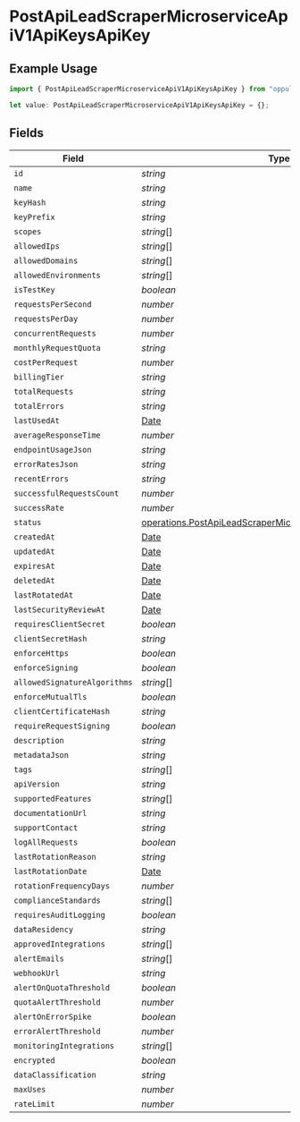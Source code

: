 # PostApiLeadScraperMicroserviceApiV1ApiKeysApiKey

## Example Usage

```typescript
import { PostApiLeadScraperMicroserviceApiV1ApiKeysApiKey } from "oppulence-backend-sdk/models/operations";

let value: PostApiLeadScraperMicroserviceApiV1ApiKeysApiKey = {};
```

## Fields

| Field                                                                                                                                      | Type                                                                                                                                       | Required                                                                                                                                   | Description                                                                                                                                |
| ------------------------------------------------------------------------------------------------------------------------------------------ | ------------------------------------------------------------------------------------------------------------------------------------------ | ------------------------------------------------------------------------------------------------------------------------------------------ | ------------------------------------------------------------------------------------------------------------------------------------------ |
| `id`                                                                                                                                       | *string*                                                                                                                                   | :heavy_minus_sign:                                                                                                                         | N/A                                                                                                                                        |
| `name`                                                                                                                                     | *string*                                                                                                                                   | :heavy_minus_sign:                                                                                                                         | N/A                                                                                                                                        |
| `keyHash`                                                                                                                                  | *string*                                                                                                                                   | :heavy_minus_sign:                                                                                                                         | N/A                                                                                                                                        |
| `keyPrefix`                                                                                                                                | *string*                                                                                                                                   | :heavy_minus_sign:                                                                                                                         | N/A                                                                                                                                        |
| `scopes`                                                                                                                                   | *string*[]                                                                                                                                 | :heavy_minus_sign:                                                                                                                         | N/A                                                                                                                                        |
| `allowedIps`                                                                                                                               | *string*[]                                                                                                                                 | :heavy_minus_sign:                                                                                                                         | N/A                                                                                                                                        |
| `allowedDomains`                                                                                                                           | *string*[]                                                                                                                                 | :heavy_minus_sign:                                                                                                                         | N/A                                                                                                                                        |
| `allowedEnvironments`                                                                                                                      | *string*[]                                                                                                                                 | :heavy_minus_sign:                                                                                                                         | N/A                                                                                                                                        |
| `isTestKey`                                                                                                                                | *boolean*                                                                                                                                  | :heavy_minus_sign:                                                                                                                         | N/A                                                                                                                                        |
| `requestsPerSecond`                                                                                                                        | *number*                                                                                                                                   | :heavy_minus_sign:                                                                                                                         | N/A                                                                                                                                        |
| `requestsPerDay`                                                                                                                           | *number*                                                                                                                                   | :heavy_minus_sign:                                                                                                                         | N/A                                                                                                                                        |
| `concurrentRequests`                                                                                                                       | *number*                                                                                                                                   | :heavy_minus_sign:                                                                                                                         | N/A                                                                                                                                        |
| `monthlyRequestQuota`                                                                                                                      | *string*                                                                                                                                   | :heavy_minus_sign:                                                                                                                         | N/A                                                                                                                                        |
| `costPerRequest`                                                                                                                           | *number*                                                                                                                                   | :heavy_minus_sign:                                                                                                                         | N/A                                                                                                                                        |
| `billingTier`                                                                                                                              | *string*                                                                                                                                   | :heavy_minus_sign:                                                                                                                         | N/A                                                                                                                                        |
| `totalRequests`                                                                                                                            | *string*                                                                                                                                   | :heavy_minus_sign:                                                                                                                         | N/A                                                                                                                                        |
| `totalErrors`                                                                                                                              | *string*                                                                                                                                   | :heavy_minus_sign:                                                                                                                         | N/A                                                                                                                                        |
| `lastUsedAt`                                                                                                                               | [Date](https://developer.mozilla.org/en-US/docs/Web/JavaScript/Reference/Global_Objects/Date)                                              | :heavy_minus_sign:                                                                                                                         | N/A                                                                                                                                        |
| `averageResponseTime`                                                                                                                      | *number*                                                                                                                                   | :heavy_minus_sign:                                                                                                                         | N/A                                                                                                                                        |
| `endpointUsageJson`                                                                                                                        | *string*                                                                                                                                   | :heavy_minus_sign:                                                                                                                         | N/A                                                                                                                                        |
| `errorRatesJson`                                                                                                                           | *string*                                                                                                                                   | :heavy_minus_sign:                                                                                                                         | N/A                                                                                                                                        |
| `recentErrors`                                                                                                                             | *string*                                                                                                                                   | :heavy_minus_sign:                                                                                                                         | N/A                                                                                                                                        |
| `successfulRequestsCount`                                                                                                                  | *number*                                                                                                                                   | :heavy_minus_sign:                                                                                                                         | N/A                                                                                                                                        |
| `successRate`                                                                                                                              | *number*                                                                                                                                   | :heavy_minus_sign:                                                                                                                         | N/A                                                                                                                                        |
| `status`                                                                                                                                   | [operations.PostApiLeadScraperMicroserviceApiV1ApiKeysStatus](../../models/operations/postapileadscrapermicroserviceapiv1apikeysstatus.md) | :heavy_minus_sign:                                                                                                                         | N/A                                                                                                                                        |
| `createdAt`                                                                                                                                | [Date](https://developer.mozilla.org/en-US/docs/Web/JavaScript/Reference/Global_Objects/Date)                                              | :heavy_minus_sign:                                                                                                                         | N/A                                                                                                                                        |
| `updatedAt`                                                                                                                                | [Date](https://developer.mozilla.org/en-US/docs/Web/JavaScript/Reference/Global_Objects/Date)                                              | :heavy_minus_sign:                                                                                                                         | N/A                                                                                                                                        |
| `expiresAt`                                                                                                                                | [Date](https://developer.mozilla.org/en-US/docs/Web/JavaScript/Reference/Global_Objects/Date)                                              | :heavy_minus_sign:                                                                                                                         | N/A                                                                                                                                        |
| `deletedAt`                                                                                                                                | [Date](https://developer.mozilla.org/en-US/docs/Web/JavaScript/Reference/Global_Objects/Date)                                              | :heavy_minus_sign:                                                                                                                         | N/A                                                                                                                                        |
| `lastRotatedAt`                                                                                                                            | [Date](https://developer.mozilla.org/en-US/docs/Web/JavaScript/Reference/Global_Objects/Date)                                              | :heavy_minus_sign:                                                                                                                         | N/A                                                                                                                                        |
| `lastSecurityReviewAt`                                                                                                                     | [Date](https://developer.mozilla.org/en-US/docs/Web/JavaScript/Reference/Global_Objects/Date)                                              | :heavy_minus_sign:                                                                                                                         | N/A                                                                                                                                        |
| `requiresClientSecret`                                                                                                                     | *boolean*                                                                                                                                  | :heavy_minus_sign:                                                                                                                         | N/A                                                                                                                                        |
| `clientSecretHash`                                                                                                                         | *string*                                                                                                                                   | :heavy_minus_sign:                                                                                                                         | N/A                                                                                                                                        |
| `enforceHttps`                                                                                                                             | *boolean*                                                                                                                                  | :heavy_minus_sign:                                                                                                                         | N/A                                                                                                                                        |
| `enforceSigning`                                                                                                                           | *boolean*                                                                                                                                  | :heavy_minus_sign:                                                                                                                         | N/A                                                                                                                                        |
| `allowedSignatureAlgorithms`                                                                                                               | *string*[]                                                                                                                                 | :heavy_minus_sign:                                                                                                                         | N/A                                                                                                                                        |
| `enforceMutualTls`                                                                                                                         | *boolean*                                                                                                                                  | :heavy_minus_sign:                                                                                                                         | N/A                                                                                                                                        |
| `clientCertificateHash`                                                                                                                    | *string*                                                                                                                                   | :heavy_minus_sign:                                                                                                                         | N/A                                                                                                                                        |
| `requireRequestSigning`                                                                                                                    | *boolean*                                                                                                                                  | :heavy_minus_sign:                                                                                                                         | N/A                                                                                                                                        |
| `description`                                                                                                                              | *string*                                                                                                                                   | :heavy_minus_sign:                                                                                                                         | N/A                                                                                                                                        |
| `metadataJson`                                                                                                                             | *string*                                                                                                                                   | :heavy_minus_sign:                                                                                                                         | N/A                                                                                                                                        |
| `tags`                                                                                                                                     | *string*[]                                                                                                                                 | :heavy_minus_sign:                                                                                                                         | N/A                                                                                                                                        |
| `apiVersion`                                                                                                                               | *string*                                                                                                                                   | :heavy_minus_sign:                                                                                                                         | N/A                                                                                                                                        |
| `supportedFeatures`                                                                                                                        | *string*[]                                                                                                                                 | :heavy_minus_sign:                                                                                                                         | N/A                                                                                                                                        |
| `documentationUrl`                                                                                                                         | *string*                                                                                                                                   | :heavy_minus_sign:                                                                                                                         | N/A                                                                                                                                        |
| `supportContact`                                                                                                                           | *string*                                                                                                                                   | :heavy_minus_sign:                                                                                                                         | N/A                                                                                                                                        |
| `logAllRequests`                                                                                                                           | *boolean*                                                                                                                                  | :heavy_minus_sign:                                                                                                                         | N/A                                                                                                                                        |
| `lastRotationReason`                                                                                                                       | *string*                                                                                                                                   | :heavy_minus_sign:                                                                                                                         | N/A                                                                                                                                        |
| `lastRotationDate`                                                                                                                         | [Date](https://developer.mozilla.org/en-US/docs/Web/JavaScript/Reference/Global_Objects/Date)                                              | :heavy_minus_sign:                                                                                                                         | N/A                                                                                                                                        |
| `rotationFrequencyDays`                                                                                                                    | *number*                                                                                                                                   | :heavy_minus_sign:                                                                                                                         | N/A                                                                                                                                        |
| `complianceStandards`                                                                                                                      | *string*[]                                                                                                                                 | :heavy_minus_sign:                                                                                                                         | N/A                                                                                                                                        |
| `requiresAuditLogging`                                                                                                                     | *boolean*                                                                                                                                  | :heavy_minus_sign:                                                                                                                         | N/A                                                                                                                                        |
| `dataResidency`                                                                                                                            | *string*                                                                                                                                   | :heavy_minus_sign:                                                                                                                         | N/A                                                                                                                                        |
| `approvedIntegrations`                                                                                                                     | *string*[]                                                                                                                                 | :heavy_minus_sign:                                                                                                                         | N/A                                                                                                                                        |
| `alertEmails`                                                                                                                              | *string*[]                                                                                                                                 | :heavy_minus_sign:                                                                                                                         | N/A                                                                                                                                        |
| `webhookUrl`                                                                                                                               | *string*                                                                                                                                   | :heavy_minus_sign:                                                                                                                         | N/A                                                                                                                                        |
| `alertOnQuotaThreshold`                                                                                                                    | *boolean*                                                                                                                                  | :heavy_minus_sign:                                                                                                                         | N/A                                                                                                                                        |
| `quotaAlertThreshold`                                                                                                                      | *number*                                                                                                                                   | :heavy_minus_sign:                                                                                                                         | N/A                                                                                                                                        |
| `alertOnErrorSpike`                                                                                                                        | *boolean*                                                                                                                                  | :heavy_minus_sign:                                                                                                                         | N/A                                                                                                                                        |
| `errorAlertThreshold`                                                                                                                      | *number*                                                                                                                                   | :heavy_minus_sign:                                                                                                                         | N/A                                                                                                                                        |
| `monitoringIntegrations`                                                                                                                   | *string*[]                                                                                                                                 | :heavy_minus_sign:                                                                                                                         | N/A                                                                                                                                        |
| `encrypted`                                                                                                                                | *boolean*                                                                                                                                  | :heavy_minus_sign:                                                                                                                         | N/A                                                                                                                                        |
| `dataClassification`                                                                                                                       | *string*                                                                                                                                   | :heavy_minus_sign:                                                                                                                         | N/A                                                                                                                                        |
| `maxUses`                                                                                                                                  | *number*                                                                                                                                   | :heavy_minus_sign:                                                                                                                         | N/A                                                                                                                                        |
| `rateLimit`                                                                                                                                | *number*                                                                                                                                   | :heavy_minus_sign:                                                                                                                         | N/A                                                                                                                                        |